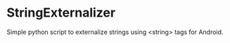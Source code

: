 # StringExternalizer
Simple python script to externalize strings using &lt;string> tags for Android.
